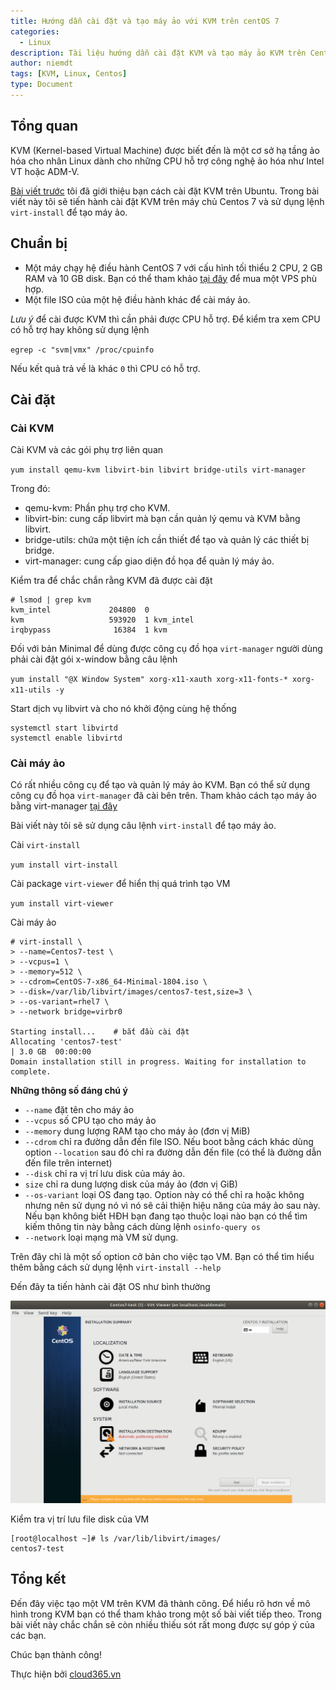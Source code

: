 ```yaml
---
title: Hướng dẫn cài đặt và tạo máy ảo với KVM trên centOS 7
categories:
  - Linux
description: Tài liệu hướng dẫn cài đặt KVM và tạo máy ảo KVM trên Centos 7 sử dụng dòng lệnh
author: niemdt
tags: [KVM, Linux, Centos]
type: Document
---
```


## Tổng quan

KVM (Kernel-based Virtual Machine) được biết đến là một cơ sở hạ tầng ảo hóa cho nhân Linux dành cho những CPU hỗ trợ công nghệ ảo hóa như Intel VT hoặc ADM-V.

<a href="https://blog.cloud365.vn/linux/huong-dan-cai-dat-kvm-tren-ubuntu/" target="_blank">Bài viết trước</a> tôi đã giới thiệu bạn cách cài đặt KVM trên Ubuntu. Trong bài viết này tôi sẽ tiến hành cài đặt KVM trên máy chủ Centos 7 và sử dụng lệnh `virt-install` để tạo máy ảo.

## Chuẩn bị

- Một máy chạy hệ điều hành CentOS 7 với cấu hình tối thiểu 2 CPU, 2 GB RAM và 10 GB disk. Bạn có thể tham khảo <a href="https://cloud365.vn/#1#content-2" target="_blank">tại đây</a> để mua một VPS phù hợp.
- Một file ISO của một hệ điều hành khác để cài máy ảo.

*Lưu ý* để cài được KVM thì cần phải được CPU hỗ trợ. Để kiểm tra xem CPU có hỗ trợ hay không sử dụng lệnh

`egrep -c "svm|vmx" /proc/cpuinfo`

Nếu kết quả trả về là khác `0` thì CPU có hỗ trợ.

## Cài đặt

### Cài KVM

Cài KVM và các gói phụ trợ liên quan

`yum install qemu-kvm libvirt-bin libvirt bridge-utils virt-manager`

Trong đó:

 * qemu-kvm: Phần phụ trợ cho KVM.
 * libvirt-bin: cung cấp libvirt mà bạn cần quản lý qemu và KVM bằng libvirt.
 * bridge-utils: chứa một tiện ích cần thiết để tạo và quản lý các thiết bị bridge.
 * virt-manager: cung cấp giao diện đồ họa để quản lý máy ảo.

Kiểm tra để chắc chắn rằng KVM đã được cài đặt

```
# lsmod | grep kvm
kvm_intel             204800  0
kvm                   593920  1 kvm_intel
irqbypass              16384  1 kvm
```

Đối với bản Minimal để dùng được công cụ đồ họa `virt-manager` người dùng phải cài đặt gói x-window bằng câu lệnh

`yum install "@X Window System" xorg-x11-xauth xorg-x11-fonts-* xorg-x11-utils -y`

Start dịch vụ libvirt và cho nó khởi động cùng hệ thống

```
systemctl start libvirtd
systemctl enable libvirtd
```

### Cài máy ảo

Có rất nhiều công cụ để tạo và quản lý máy ảo KVM. Bạn có thể sử dụng công cụ đồ họa `virt-manager` đã cài bên trên. Tham khảo cách tạo máy ảo bằng virt-manager <a href="(https://blog.cloud365.vn/linux/huong-dan-cai-dat-kvm-tren-centos7/#c%C3%A0i-%C4%91%E1%BA%B7t)" target="_blank">tại đây</a>

Bài viết này tôi sẽ sử dụng câu lệnh `virt-install` để tạo máy ảo.

Cài `virt-install`

`yum install virt-install`

Cài package `virt-viewer` để hiển thị quá trình tạo VM 

`yum install virt-viewer`

Cài máy ảo

```
# virt-install \
> --name=Centos7-test \
> --vcpus=1 \
> --memory=512 \
> --cdrom=CentOS-7-x86_64-Minimal-1804.iso \
> --disk=/var/lib/libvirt/images/centos7-test,size=3 \
> --os-variant=rhel7 \
> --network bridge=virbr0

Starting install...    # bắt đầu cài đặt
Allocating 'centos7-test'                                                             | 3.0 GB  00:00:00     
Domain installation still in progress. Waiting for installation to complete.
```

**Những thông số đáng chú ý**

 * `--name` đặt tên cho máy ảo
 * `--vcpus` số CPU tạo cho máy ảo
 * `--memory` dung lượng RAM tạo cho máy ảo (đơn vị MiB)
 * `--cdrom` chỉ ra đường dẫn đến file ISO. Nếu boot bằng cách khác dùng option `--location` sau đó chỉ ra đường dẫn đến file (có thể là đường dẫn đến file trên internet)
 * `--disk` chỉ ra vị trí lưu disk của máy ảo. 
 * `size` chỉ ra dung lượng disk của máy ảo (đơn vị GiB)
 * `--os-variant` loại OS đang tạo. Option này có thể chỉ ra hoặc không nhưng nên sử dụng nó vì nó sẽ cải thiện hiệu năng của máy ảo sau này. Nếu bạn không biết HĐH bạn đang tạo thuộc loại nào bạn có thể tìm kiếm thông tin này bằng cách dùng lệnh `osinfo-query os`
 * `--network` loại mạng mà VM sử dụng.

Trên đây chỉ là một số option cở bản cho việc tạo VM. Bạn có thể tìm hiểu thêm bằng cách sử dụng lệnh `virt-install --help`

Đến đây ta tiến hành cài đặt OS như bình thường

![](/images/img-cai-kvm-ubuntu/3.0.png)

Kiểm tra vị trí lưu file disk của VM

```
[root@localhost ~]# ls /var/lib/libvirt/images/
centos7-test
```

## Tổng kết

Đến đây việc tạo một VM trên KVM đã thành công. Để hiểu rõ hơn về mô hình trong KVM bạn có thể tham khảo trong một số bài viết tiếp theo. Trong bài viết này chắc chắn sẽ còn nhiều thiếu sót rất mong được sự góp ý của các bạn.

Chúc bạn thành công!

Thực hiện bởi <a href="https://cloud365.vn/" target="_blank">cloud365.vn</a>
